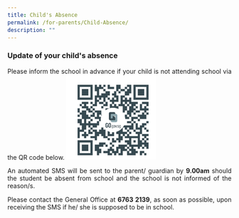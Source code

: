 ```yaml
---
title: Child's Absence
permalink: /for-parents/Child-Absence/
description: ""
---
```

<p><h3><b>Update of your child's absence</b></h3>
<p style="text-align:justify">Please inform the school in advance if your child is not attending  school via  the QR code below.

<body>
<a href="https://form.gov.sg/63313ff45abb570012c95a91"><img style="width:40%" src="/images/qr code.jpg">
	</a></body>	

<p style="text-align:justify">An automated SMS will be sent to the parent/ guardian by <b>9.00am</b> should the student be absent from school and the school is not informed of the reason/s.
	
<p style="text-align:justify">Please contact the General Office at <b>6763 2139</b>, as soon as possible, upon receiving the SMS if he/ she is supposed to be in school.